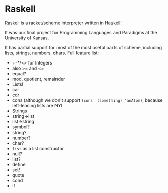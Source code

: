 # Raskell
Raskell is a racket/scheme interpreter written in Haskell!

It was our final project for Programming Languages and Paradigms at the University of Kansas.

It has partial support for most of the most useful parts of scheme, including lists, strings, numbers, chars.
Full feature list:
 * +-*/<> for Integers
 * also >= and <=
 * equal? 
 * mod, quotient, remainder
 * Lists!
  * car
  * cdr
  * cons (although we don't support ```(cons '(something) 'anAtom)```, because left-leaning lists are NYI
 * Strings
  * string->list
  * list->string
 * symbol?
 * string?
 * number?
 * char?
 * ```list``` as a list constructor
 * null?
 * list?
 * define
 * set!
 * quote
 * cond
 * if

